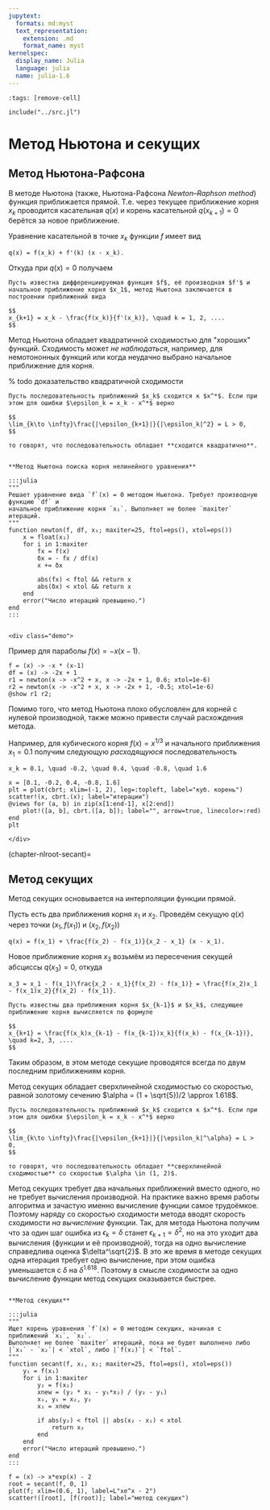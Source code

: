 ```yaml
---
jupytext:
  formats: md:myst
  text_representation:
    extension: .md
    format_name: myst
kernelspec:
  display_name: Julia
  language: julia
  name: julia-1.6
---
```


```{code-cell}
:tags: [remove-cell]

include("../src.jl")
```

# Метод Ньютона и секущих

## Метод Ньютона-Рафсона

В методе Ньютона (также, Ньютона-Рафсона *Newton–Raphson method*) функция приближается прямой. Т.е. через текущее приближение корня $x_k$ проводится касательная $q(x)$ и корень касательной $q(x_{k+1}) = 0$ берётся за новое приближение.

Уравнение касательной в точке $x_k$  функции $f$ имеет вид

```{math}
q(x) = f(x_k) + f'(k) (x - x_k).
```

Откуда при $q(x) = 0$ получаем

```{proof:algorithm} Метод Ньютона поиска корня нелинейного уравнения
Пусть известна дифференциируемая функция $f$, её производная $f'$ и начальное приближение корня $x_1$, метод Ньютона заключается в построении приближений вида

$$
x_{k+1} = x_k - \frac{f(x_k)}{f'(x_k)}, \quad k = 1, 2, ....
$$
```

Метод Ньютона обладает квадратичной сходимостью для "хороших" функций. Сходимость может *не наблюдаться*, например, для немотононных функций или когда неудачно выбрано начальное приближение для корня.

% todo доказательство квадратичной сходимости

```{proof:definition} Квадратичная сходимость
Пусть последовательность приближений $x_k$ сходится к $x^*$. Если при этом для ошибки $\epsilon_k = x_k - x^*$ верно

$$
\lim_{k\to \infty}\frac{|\epsilon_{k+1}|}{|\epsilon_k|^2} = L > 0,
$$

то говорят, что последовательность обладает **сходится квадратично**.
```

```{proof:function} newton

**Метод Ньютона поиска корня нелинейного уравнения**

:::julia
"""
Решает уравнение вида `f`(x) = 0 методом Ньютона. Требует производную функцию `df` и
начальное приближение корня `x₁`. Выполняет не более `maxiter` итераций.
"""
function newton(f, df, x₁; maxiter=25, ftol=eps(), xtol=eps())
    x = float(x₁)
    for i in 1:maxiter
        fx = f(x)
        δx = - fx / df(x)
        x += δx

        abs(fx) < ftol && return x
        abs(δx) < xtol && return x
    end
    error("Число итераций превышено.")
end
:::
```

```{proof:demo} Метод Ньютона
```

```{raw} html
<div class="demo">
```

Пример для параболы $f(x) = -x (x-1)$.

```{code-cell}
f = (x) -> -x * (x-1)
df = (x) -> -2x + 1
r1 = newton(x -> -x^2 + x, x -> -2x + 1, 0.6; xtol=1e-6)
r2 = newton(x -> -x^2 + x, x -> -2x + 1, -0.5; xtol=1e-6)
@show r1 r2;
```

Помимо того, что метод Ньютона плохо обусловлен для корней с нулевой производной, также можно привести случай расхождения метода.

Например, для кубического корня $f(x) = x^{1/3}$ и начального приближения $x_1 = 0.1$ получим следующую *расходящуюся* последовательность

```{math}
x_k = 0.1, \quad -0.2, \quad 0.4, \quad -0.8, \quad 1.6
```

```{code-cell}
x = [0.1, -0.2, 0.4, -0.8, 1.6]
plt = plot(cbrt; xlim=(-1, 2), leg=:topleft, label="куб. корень")
scatter!(x, cbrt.(x); label="итерации")
@views for (a, b) in zip(x[1:end-1], x[2:end])
    plot!([a, b], cbrt.([a, b]); label="", arrow=true, linecolor=:red)
end
plt
```

```{raw} html
</div>
```

(chapter-nlroot-secant)=
## Метод секущих

Метод секущих основывается на интерполяции функции прямой.

Пусть есть два приближения корня $x_1$ и $x_2$. Проведём секущую $q(x)$ через точки $(x_1, f(x_1))$ и $(x_2, f(x_2))$

```{math}
q(x) = f(x_1) + \frac{f(x_2) - f(x_1)}{x_2 - x_1} (x - x_1).
```

Новое приближение корня $x_3$ возьмём из пересечения секущей абсциссы $q(x_3) = 0$, откуда

```{math}
x_3 = x_1 - f(x_1)\frac{x_2 - x_1}{f(x_2) - f(x_1)} = \frac{f(x_2)x_1 - f(x_1)x_2}{f(x_2) - f(x_1)}.
```

```{proof:algorithm} Метод секущих
Пусть известны два приближения корня $x_{k-1}$ и $x_k$, следующее приближение корня вычисляется по формуле

$$
x_{k+1} = \frac{f(x_k)x_{k-1} - f(x_{k-1})x_k}{f(x_k) - f(x_{k-1})}, \quad k=2, 3, ....
$$
```

Таким образом, в этом методе секущие проводятся всегда по двум последним приближениям корня.

Метод секущих обладает сверхлинейной сходимостью со скоростью, равной золотому сечению $\alpha = (1 + \sqrt{5})/2 \approx 1.618$.

```{proof:definition} Сверхлинейная сходимость
Пусть последовательность приближений $x_k$ сходится к $x^*$. Если при этом для ошибки $\epsilon_k = x_k - x^*$ верно

$$
\lim_{k\to \infty}\frac{|\epsilon_{k+1}|}{|\epsilon_k|^\alpha} = L > 0,
$$

то говорят, что последовательность обладает **сверхлинейной сходимостью** со скоростью $\alpha \in (1, 2)$.
```

Метод секущих требует два начальных приближений вместо одного, но не требует вычисления производной. На практике важно время работы алгоритма и зачастую именно вычисление функции самое трудоёмкое. Поэтому наряду со скоростью сходимости метода вводят скорость сходимости *на вычисление* функции. Так, для метода Ньютона получим что за один шаг ошибка из $\epsilon_k = \delta$ станет $\epsilon_{k+1}=\delta^2$, но на это уходит два вычисления (функции и её производной), тогда на одно вычисление справедлива оценка $\delta^\sqrt{2}$. В это же время в методе секущих одна итерация требует одно вычисление, при этом ошибка уменьшается с $\delta$ на $\delta^{1.618}$. Поэтому в смысле сходимости за одно вычисление функции метод секущих оказывается быстрее.

```{proof:function} secant

**Метод секущих**

:::julia
"""
Ищет корень уравнения `f`(x) = 0 методом секущих, начиная с приближений `x₁`, `x₂`.
Выполняет не более `maxiter` итераций, пока не будет выполнено либо
|`x₁` - `x₂`| < `xtol`, либо |`f(x₂)`| < `ftol`.
"""
function secant(f, x₁, x₂; maxiter=25, ftol=eps(), xtol=eps())
    y₁ = f(x₁)
    for i in 1:maxiter
        y₂ = f(x₂)
        xnew = (y₂ * x₁ - y₁*x₂) / (y₂ - y₁)
        x₁, y₁ = x₂, y₂
        x₂ = xnew

        if abs(y₂) < ftol || abs(x₂ - x₁) < xtol
            return x₂
        end
    end
    error("Число итераций превышено.")
end
:::
```

```{code-cell}
f = (x) -> x*exp(x) - 2
root = secant(f, 0, 1)
plot(f; xlim=(0.6, 1), label=L"xe^x - 2")
scatter!([root], [f(root)]; label="метод секущих")
```